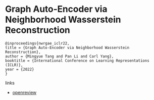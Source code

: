 # Graph Auto-Encoder via Neighborhood Wasserstein Reconstruction

```
@inproceedings{nwrgae_iclr22,
title = {Graph Auto-Encoder via Neighborhood Wasserstein Reconstruction},
author = {Mingyue Tang and Pan Li and Carl Yang},
booktitle = {International Conference on Learning Representations (ICLR)},
year = {2022}
}
```

links
- [openreview](https://openreview.net/forum?id=ATUh28lnSuW)
